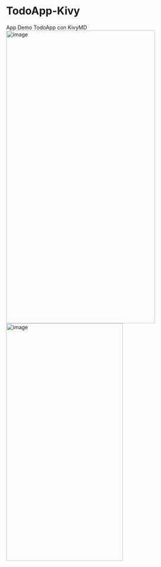 # TodoApp-Kivy
App Demo TodoApp con KivyMD
<img width="400" height="788" alt="image" src="https://github.com/user-attachments/assets/78d7a8c6-aa4b-448d-bfef-a25011133580" />
<img width="314" height="640" alt="image" src="https://github.com/user-attachments/assets/be2210e3-4fd1-47b4-bb10-6a43e0d49bee" />
